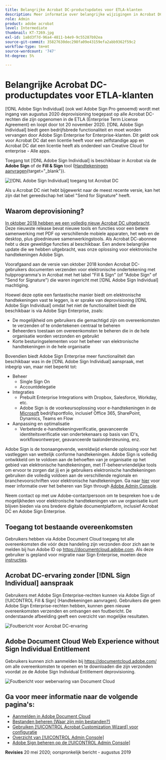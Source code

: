 ```yaml
---
title: Belangrijke Acrobat DC-productupdates voor ETLA-klanten
description: Meer informatie over belangrijke wijzigingen in Acrobat DC-rechten die zijn opgenomen in de ETLA (Enterprise Term License Agreement)-aanbiedingen die van augustus 2020 tot november 2020 lopen
role: Admin
product: adobe acrobat
level: Intermediate
thumbnail: KT-7269.jpg
exl-id: 1a8d3f7d-96a4-4811-b4e9-9c55287b92ea
source-git-commit: 35827630dec298fa09e43159efa2abb9362f59c2
workflow-type: tm+mt
source-wordcount: '747'
ht-degree: 5%

---
```


# Belangrijke Acrobat DC-productupdates voor ETLA-klanten

[!DNL Adobe Sign Individual] (ook wel Adobe Sign Pro genoemd) wordt met ingang van augustus 2020 deprovisioning toegepast op alle Acrobat DC-rechten die zijn opgenomen in de ETLA (Enterprise Term License Agreement) en loopt door tot 20 november 2020. [!DNL Adobe Sign Individual] biedt geen bedrijfsbrede functionaliteit en moet worden vervangen door Adobe Sign Enterprise for Enterprise-klanten. Dit geldt ook voor Acrobat DC dat een licentie heeft voor een zelfstandige app en Acrobat DC dat een licentie heeft als onderdeel van Creative Cloud for enterprise - Alle apps.

Toegang tot [!DNL Adobe Sign Individual] is beschikbaar in Acrobat via de **Adobe Sign** of de **Fill &amp; Sign** tool ([Handtekeningen aanvragen](https://www.adobe.com/nl/acrobat/online/request-signature.html){target=&quot;_blank&quot;}).

![[!DNL Adobe Sign Individual] toegang tot Acrobat DC](../assets/Deploy_SignEntitle1.png)

Als u Acrobat DC niet hebt bijgewerkt naar de meest recente versie, kan het zijn dat het gereedschap het label &quot;Send for Signature&quot; heeft.

## Waarom deprovisioning?

[In oktober 2018 hebben we een volledig nieuw Acrobat DC uitgebracht](https://news.adobe.com/news/news-details/2018/Adobe-Redefines-What-Is-Possible-With-PDF-With-All-New-Acrobat-DC). Deze nieuwste release bevat nieuwe tools en functies voor een betere samenwerking met PDF op verschillende mobiele apparaten, het web en de desktop, plus gloednieuwe samenwerkingstools. Als Acrobat DC-abonnee hebt u deze geweldige functies al beschikbaar. Een andere belangrijke update die we hebben uitgebracht, was onze oplossing voor elektronische handtekeningen Adobe Sign.

Voorafgaand aan de versie van oktober 2018 konden Acrobat DC-gebruikers documenten verzenden voor elektronische ondertekening met hulpprogramma&#39;s in Acrobat met het label &quot;Fill &amp; Sign&quot; (of &quot;Adobe Sign&quot; of &quot;Send for Signature&quot;) die waren ingericht met [!DNL Adobe Sign Individual] machtiging.

Hoewel deze optie een fantastische manier biedt om elektronische handtekeningen vast te leggen, is er sprake van deprovisioning [!DNL Adobe Sign Individual] omdat het niet de functionaliteit biedt die beschikbaar is via Adobe Sign Enterprise, zoals:

* De mogelijkheid om gebruikers die gemachtigd zijn om overeenkomsten te verzenden of te ondertekenen centraal te beheren
* Beheerders toestaan om overeenkomsten te beheren die in de hele organisatie worden verzonden en gebruikt
* Korte besturingselementen voor het beheer van elektronische handtekeningen in de hele organisatie

Bovendien biedt Adobe Sign Enterprise meer functionaliteit dan beschikbaar was in de [!DNL Adobe Sign Individual] aanspraak, met inbegrip van, maar niet beperkt tot:

* Beheer
   * Single Sign On
   * Accountdelegatie
* Integraties
   * Prebuilt Enterprise Integrations with Dropbox, Salesforce, Workday, etc.
   * Adobe Sign is de voorkeursoplossing voor e-handtekeningen in de [Microsoft](https://acrobat.adobe.com/us/en/business/integrations/microsoft.html) bedrijfsportfolio, inclusief Office 365, SharePoint, Dynamics, Teams en Flow
* Aanpassing en optimalisatie
   * Verbeterde e-handtekeningverificatie, geavanceerde identiteitsverificatie van ondertekenaars op basis van ID&#39;s, workflowontwerper, geavanceerde taalondersteuning, enz.

Adobe Sign is de toonaangevende, wereldwijd erkende oplossing voor het vastleggen van wettelijk conforme handtekeningen. Adobe Sign is volledig ontwikkeld om te voldoen aan de behoeften van je organisatie op het gebied van elektronische handtekeningen, met IT-beheervriendelijke tools om ervoor te zorgen dat jij en je gebruikers elektronische handtekeningen gebruiken die volledig voldoen aan de verschillende regionale en branchevoorschriften voor elektronische handtekeningen. Ga naar [hier](https://helpx.adobe.com/nl/enterprise/using/adobe-sign-for-enterprise.html) voor meer informatie over het beheren van Sign through [Adobe Admin Console](https://helpx.adobe.com/nl/enterprise/using/admin-console.html).

Neem contact op met uw Adobe-contactpersoon om te bespreken hoe u de mogelijkheden voor elektronische handtekeningen van uw organisatie kunt blijven bieden via ons bredere digitale documentplatform, inclusief Acrobat DC en Adobe Sign Enterprise.

## Toegang tot bestaande overeenkomsten

Gebruikers hebben via Adobe Document Cloud toegang tot alle overeenkomsten die vóór deze handeling zijn verzonden door zich aan te melden bij hun Adobe ID op https://documentcloud.adobe.com. Als deze gebruiker is gepland voor migratie naar Sign Enterprise, moeten deze [instructies](https://helpx.adobe.com/nl/sign/kb/how-to-download-signed-documents---adobe-sign.html).

## Acrobat DC-ervaring zonder [!DNL Sign Individual] aanspraak

Gebruikers met Adobe Sign Enterprise-rechten kunnen via Adobe Sign of [!UICONTROL Fill &amp; Sign] (Handtekeningen aanvragen).
Gebruikers die geen Adobe Sign Enterprise-rechten hebben, kunnen geen nieuwe overeenkomsten verzenden en ontvangen een foutbericht. De onderstaande afbeelding geeft een overzicht van mogelijke resultaten.

![Foutbericht voor Acrobat DC-ervaring](../assets/Deploy_SignEntitle2.png)

## Adobe Document Cloud Web Experience without Sign Individual Entitlement

Gebruikers kunnen zich aanmelden bij https://documentcloud.adobe.com/ om alle overeenkomsten te openen en te downloaden die zijn verzonden voordat ze de Adobe Sign Individual Entitlement deprovisioning.

![Foutbericht voor webervaring van Document Cloud](../assets/Deploy_SignEntitle3.png)

## Ga voor meer informatie naar de volgende pagina&#39;s:

* [Aanmelden in Adobe Document Cloud](https://helpx.adobe.com/document-cloud/help/sign-in.html)
* [Bestanden beheren (Waar zijn mijn bestanden?)](https://helpx.adobe.com/document-cloud/help/manage-files.html)
* [Gebruiken [!UICONTROL Acrobat Customization Wizard] voor configuratie](https://www.adobe.com/devnet-docs/acrobatetk/tools/Wizard/WizardDC/index.html)
* [Overzicht van [!UICONTROL Admin Console]](https://helpx.adobe.com/enterprise/using/admin-console.html)
* [Adobe Sign beheren op de [!UICONTROL Admin Console]](https://helpx.adobe.com/enterprise/using/adobe-sign-for-enterprise.html)

**Revisies** 20 mei 2020; oorspronkelijk bericht - augustus 2019
